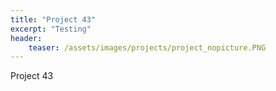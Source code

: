 ```yaml
---
title: "Project 43"
excerpt: "Testing"
header:
    teaser: /assets/images/projects/project_nopicture.PNG
---
```


Project 43